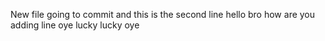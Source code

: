 New file going to commit
and this is the second line
hello bro how are you 
adding line oye lucky lucky oye
